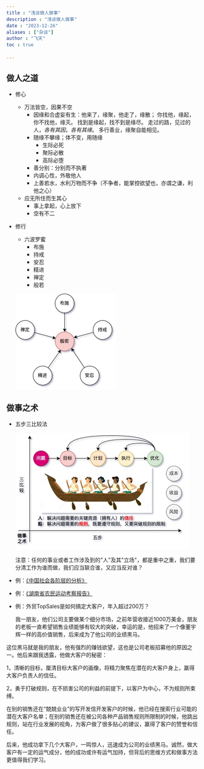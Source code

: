 ```yaml
---
title : "浅谈做人做事"
description : "浅谈做人做事"
date : "2023-12-26"
aliases : ["杂谈"]
author : "飞天"
toc : true

---
```




## 做人之道

- 修心
  - 万法皆空，因果不空
    - 因缘和合虚妄有生：他来了，缘聚，他走了，缘散； 你找他，缘起，你不找他，缘灭。 找到是缘起，找不到是缘尽。 走过的路，见过的人，*各有其因*，*各有其缘*。 多行善业，缘聚自能相见。
    - 随缘不攀缘；体不变，用随缘
      - 生际必死
      - 聚际必散
      - 高际必堕
    - 善分别：分别而不执著
    - 内调心性，外敬他人
    - 上善若水，水利万物而不争（不争者，能掌控欲望也，亦谓之谦，利他之心）
  - 应无所住而生其心
    - 事上拿起，心上放下
    - 空有不二
  
- 修行
  - 六波罗蜜
    - 布施
    - 持戒
    - 安忍
    - 精进
    - 禅定
    - 般若

  ![六波罗蜜](六波罗蜜-3749086.jpg)




## 做事之术

- 五步三比较法

  ![做事](做事-3664072.jpg)

  注意：任何的事业或者工作涉及到的"人"及其"立场"，都是重中之重，我们要分清工作为谁而做，我们应当联合谁，又应当反对谁？

- 例：[《中国社会各阶层的分析》](http://home.ustc.edu.cn/~hexukun/1.html)

- 例：[《湖南省农民运动考察报告》](https://www.marxists.org/chinese/maozedong/marxist.org-chinese-mao-192703.htm)

- 例：外贸TopSales是如何搞定大客户，年入超过200万？

  ​       我一朋友，他们公司主要做某个细分市场，之前年营收接近1000万美金，朋友的老板一直希望销售业绩能够有较大的突破，幸运的是，他招来了一个像董宇辉一样的高价值销售，后来成为了他公司的业绩黑马。

​	   		这位黑马就是我的朋友，他有强烈的赚钱欲望，这也是公司老板招募他的原因之一。他后来跟我透露，他做大客户的秘密：

1，清晰的目标，厘清目标大客户的画像，将精力聚焦在潜在的大客户身上，赢得大客户负责人的信任。

2，勇于打破规则，在不损害公司的利益的前提下，以客户为中心，不为规则所束缚。

​		在别的销售还在“兢兢业业”的写开发信开发客户的时候，他已经在搜索行业可能的潜在大客户名单；在别的销售还在被公司各种产品销售规则所限制的时候，他跳出规则，站在行业发展的视角，为客户做了很多贴心的建议，赢得了客户的赞誉和信任。

​		后来，他成功拿下几个大客户，一鸣惊人，迅速成为公司的业绩黑马。诚然，做大客户有一定的运气成分，他的成功或许有运气加持，但背后的思维方式和做事方法更值得我们学习。

